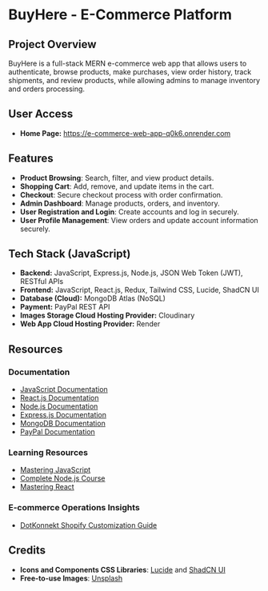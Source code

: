 # BuyHere - E-Commerce Platform

## Project Overview

BuyHere is a full-stack MERN e-commerce web app that allows users to authenticate, browse products, make purchases, view order history, track shipments, and review products, while allowing admins to manage inventory and orders processing.

## User Access

- **Home Page:** https://e-commerce-web-app-q0k6.onrender.com

## Features

- **Product Browsing**: Search, filter, and view product details.
- **Shopping Cart**: Add, remove, and update items in the cart.
- **Checkout**: Secure checkout process with order confirmation.
- **Admin Dashboard**: Manage products, orders, and inventory.
- **User Registration and Login**: Create accounts and log in securely.
- **User Profile Management**: View orders and update account information securely.

## Tech Stack (JavaScript)

- **Backend:** JavaScript, Express.js, Node.js, JSON Web Token (JWT), RESTful APIs
- **Frontend:** JavaScript, React.js, Redux, Tailwind CSS, Lucide, ShadCN UI
- **Database (Cloud):** MongoDB Atlas (NoSQL)
- **Payment:** PayPal REST API
- **Images Storage Cloud Hosting Provider:** Cloudinary
- **Web App Cloud Hosting Provider:** Render

## Resources

### Documentation

- [JavaScript Documentation](https://developer.mozilla.org/en-US/docs/Web/JavaScript)
- [React.js Documentation](https://reactjs.org/docs/getting-started.html)
- [Node.js Documentation](https://nodejs.org/en/docs/)
- [Express.js Documentation](https://expressjs.com/)
- [MongoDB Documentation](https://docs.mongodb.com/)
- [PayPal Documentation](https://developer.paypal.com/docs/api/overview/)

### Learning Resources

- [Mastering JavaScript](https://codewithmosh.com/p/ultimate-javascript-series)
- [Complete Node.js Course](https://codewithmosh.com/p/the-complete-node-js-course)
- [Mastering React](https://codewithmosh.com/p/mastering-react)

### E-commerce Operations Insights

- [DotKonnekt Shopify Customization Guide](https://www.dotkonnekt.com/blogs/convert-instantly/shopify-checkouts-unleashing-the-power-of-customization?utm_source=sangria&utm_medium=sangria_blogs&utm_campaign=sangria_organic)

## Credits

- **Icons and Components CSS Libraries**: [Lucide](https://lucide.dev/) and [ShadCN UI](https://ui.shadcn.com/)
- **Free-to-use Images**: [Unsplash](https://unsplash.com/)
